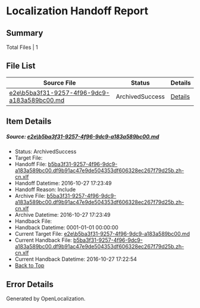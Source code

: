 # <a name='report-top'></a> Localization Handoff Report

## Summary
 Total Files | 1

## File List
 Source File | Status | Details 
 ----------- | ------ | ------- 
 [e2e\b5ba3f31-9257-4f96-9dc9-a183a589bc00.md](https://github.com/OpenLocalizationTestOrg/ol-test0/blob/b912be96365d100a5ca5bcaa7480d307c8818240/e2e/b5ba3f31-9257-4f96-9dc9-a183a589bc00.md) | ArchivedSuccess | [Details](#e2717fc1551eee7d14cc618fdf762f41e9c92a551)

## Item Details
##### <a name='e2717fc1551eee7d14cc618fdf762f41e9c92a551'></a> Source: [e2e\b5ba3f31-9257-4f96-9dc9-a183a589bc00.md](https://github.com/OpenLocalizationTestOrg/ol-test0/blob/b912be96365d100a5ca5bcaa7480d307c8818240/e2e/b5ba3f31-9257-4f96-9dc9-a183a589bc00.md)
* Status: ArchivedSuccess
* Target File: 
* Handoff File: [b5ba3f31-9257-4f96-9dc9-a183a589bc00.df9b91ac47e9de504353df606328ec267f79d25b.zh-cn.xlf](https://github.com/OpenLocalizationTestOrg/ol-test0-handoff/blob/7fa4bdd94b90b86cdf2067ff95186f29504a693c/ol-handoff/OpenLocalizationTestOrg/ol-test0-zhcn/shujia/ht/b5ba3f31-9257-4f96-9dc9-a183a589bc00.df9b91ac47e9de504353df606328ec267f79d25b.zh-cn.xlf)
* Handoff Datetime: 2016-10-27 17:23:49
* Handoff Reason: Include
* Archive File: [b5ba3f31-9257-4f96-9dc9-a183a589bc00.df9b91ac47e9de504353df606328ec267f79d25b.zh-cn.xlf](https://github.com/OpenLocalizationTestOrg/ol-test0-handoff/blob/50aef45a1b242a9e420a9f74d257c0aa4b7a8f47/ol-archive/OpenLocalizationTestOrg/ol-test0-zhcn/shujia/ht/b5ba3f31-9257-4f96-9dc9-a183a589bc00.df9b91ac47e9de504353df606328ec267f79d25b.zh-cn.xlf)
* Archive Datetime: 2016-10-27 17:23:49
* Handback File: 
* Handback Datetime: 0001-01-01 00:00:00
* Current Target File: [e2e\b5ba3f31-9257-4f96-9dc9-a183a589bc00.md](https://github.com/OpenLocalizationTestOrg/ol-test0-zhcn/blob/36e6bb70d45e0d2f4f32dc946da425ed4951ced0/e2e/b5ba3f31-9257-4f96-9dc9-a183a589bc00.md)
* Current Handback File: [b5ba3f31-9257-4f96-9dc9-a183a589bc00.df9b91ac47e9de504353df606328ec267f79d25b.zh-cn.xlf](https://github.com/OpenLocalizationTestOrg/ol-test0-handback/blob/edf66486f5ea5040e68ca331b6ccfe5454b42ad4/ol-handback/OpenLocalizationTestOrg/ol-test0-zhcn/shujia/ht/b5ba3f31-9257-4f96-9dc9-a183a589bc00.df9b91ac47e9de504353df606328ec267f79d25b.zh-cn.xlf)
* Current Handback Datetime: 2016-10-27 17:22:54
* [Back to Top](#report-top)


## Error Details

Generated by OpenLocalization.
